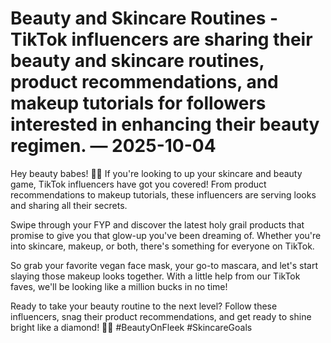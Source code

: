 # Beauty and Skincare Routines - TikTok influencers are sharing their beauty and skincare routines, product recommendations, and makeup tutorials for followers interested in enhancing their beauty regimen. — 2025-10-04

Hey beauty babes! 💄✨ If you're looking to up your skincare and beauty game, TikTok influencers have got you covered! From product recommendations to makeup tutorials, these influencers are serving looks and sharing all their secrets.

Swipe through your FYP and discover the latest holy grail products that promise to give you that glow-up you've been dreaming of. Whether you're into skincare, makeup, or both, there's something for everyone on TikTok.

So grab your favorite vegan face mask, your go-to mascara, and let's start slaying those makeup looks together. With a little help from our TikTok faves, we'll be looking like a million bucks in no time!

Ready to take your beauty routine to the next level? Follow these influencers, snag their product recommendations, and get ready to shine bright like a diamond! 💎💋 #BeautyOnFleek #SkincareGoals